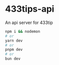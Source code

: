 # 433tips-api

An api server for 433tip

```bash
npm i && nodemon
# or
yarn dev
# or
pnpm dev
# or
bun dev
